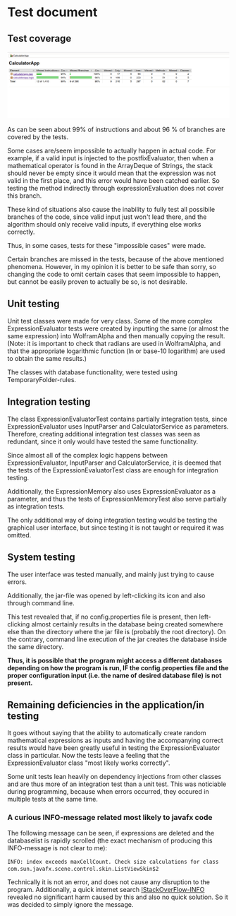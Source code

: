 # Test document

## Test coverage

![Test coverage](https://github.com/Jsos17/CalculatorApp/blob/master/dokumentointi/Test_coverage.png)

As can be seen about 99% of instructions and about 96 % of branches are covered by the tests. 

Some cases are/seem impossible to actually happen in actual code. For example, if a valid input is injected to the postfixEvaluator, then when a mathematical operator is found in the ArrayDeque of Strings, the stack should never be empty since it would mean that the expression was not valid in the first place, and this error would have been catched earlier. So testing the method indirectly through expressionEvaluation does not cover this branch.

These kind of situations also cause the inability to fully test all possibile branches of the code, since valid input just won't lead there, and the algorithm should only receive valid inputs, if everything else works correctly. 

Thus, in some cases, tests for these "impossible cases" were made.

Certain branches are missed in the tests, because of the above mentioned phenomena. However, in my opinion it is better to be safe than sorry, so changing the code to omit certain cases that seem impossible to happen, but cannot be easily proven to actually be so, is not desirable. 

## Unit testing

Unit test classes were made for very class. Some of the more complex ExpressionEvaluator tests were created by inputting the same (or almost the same expression) into WolframAlpha and then manually copying the result. (Note: it is important to check that radians are used in WolframAlpha, and that the appropriate logarithmic function (ln or base-10 logarithm) are used to obtain the same results.)

The classes with database functionality, were tested using TemporaryFolder-rules.

## Integration testing

The class ExpressionEvaluatorTest contains partially integration tests, since ExpressionEvaluator uses InputParser and CalculatorService as parameters. Therefore, creating additional integration test classes was seen as redundant, since it only would have tested the same functionality.

Since almost all of the complex logic happens between ExpressionEvaluator, InputParser and CalculatorService, it is deemed that the tests of the ExpressionEvaluatorTest class are enough for integration testing.

Additionally, the ExpressionMemory also uses ExpressionEvaluator as a parameter, and thus the tests of ExpressionMemoryTest also serve partially as integration tests. 

The only additional way of doing integration testing would be testing the graphical user interface, but since testing it is not taught or required it was omitted.

## System testing

The user interface was tested manually, and mainly just trying to cause errors. 

Additionally, the jar-file was opened by left-clicking its icon and also through command line. 

This test revealed that, if no config.properties file is present, then left-clicking almost certainly results in the database being created somewhere else than the directory where the jar file is (probably the root directory). On the contrary, command line execution of the jar creates the database inside the same directory.

**Thus, it is possible that the program might access a different databases depending on how the program is run, IF the config.properties file and the proper configuration input (i.e. the name of desired database file) is not present.**

## Remaining deficiencies in the application/in testing

It goes without saying that the ability to automatically create random mathematical expressions as inputs and having the accompanying correct results would have been greatly useful in testing the ExpressionEvaluator class in particular. Now the tests leave a feeling that the ExpressionEvaluator class "most likely works correctly".

Some unit tests lean heavily on dependency injections from other classes and are thus more of an integration test than a unit test. This was noticiable during programming, because when errors occurred, they occured in multiple tests at the same time.

### A curious INFO-message related most likely to javafx code

The following message can be seen, if expressions are deleted and the databaselist is rapidly scrolled (the exact mechanism of producing this INFO-message is not clear to me):

    INFO: index exceeds maxCellCount. Check size calculations for class com.sun.javafx.scene.control.skin.ListViewSkin$2

Technically it is not an error, and does not cause any disruption to the program. Additionally, a quick internet search [IStackOverFlow-INFO](https://stackoverflow.com/questions/30683685/why-do-i-get-this-weird-warning-when-i-scroll-to-the-end-of-a-listview-in-javafx?utm_medium=organic&utm_source=google_rich_qa&utm_campaign=google_rich_qa) revealed no significant harm caused by this and also no quick solution. So it was decided to simply ignore the message. 
